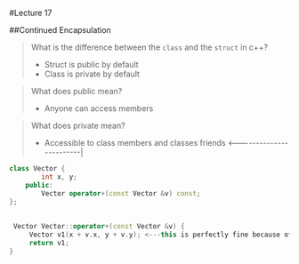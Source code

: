 #Lecture 17  

##Continued Encapsulation  

>What is the difference between the `class` and the `struct` in c++?  
>- Struct is public by default
>- Class is private by default  
  

>What does public mean?  
>- Anyone can access members  

  
>What does private mean?  
>- Accessible to class members and classes friends  <------------------------|

```C++																		
class Vector {																 |
		int x, y;															 |
	public:																	 |
		Vector operator+(const Vector &v) const;						     |
};																			 |		
																			 |		
																			 |
 Vector Vector::operator+(const Vector &v) {								 |
	 Vector v1(x + v.x, y + v.y); <---this is perfectly fine because of -----|
	 return v1;
}
```
